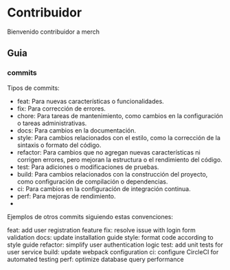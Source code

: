 # Contribuidor

Bienvenido contribuidor a merch

## Guia

### commits
Tipos de commits:


- feat: Para nuevas características o funcionalidades.
- fix: Para corrección de errores.
- chore: Para tareas de mantenimiento, como cambios en la configuración o tareas administrativas.
- docs: Para cambios en la documentación.
- style: Para cambios relacionados con el estilo, como la corrección de la sintaxis o formato del código.
- refactor: Para cambios que no agregan nuevas características ni corrigen errores, pero mejoran la estructura o el rendimiento del código.
- test: Para adiciones o modificaciones de pruebas.
- build: Para cambios relacionados con la construcción del proyecto, como configuración de compilación o dependencias.
- ci: Para cambios en la configuración de integración continua.
- perf: Para mejoras de rendimiento.
- 
Ejemplos de otros commits siguiendo estas convenciones:

feat: add user registration feature
fix: resolve issue with login form validation
docs: update installation guide
style: format code according to style guide
refactor: simplify user authentication logic
test: add unit tests for user service
build: update webpack configuration
ci: configure CircleCI for automated testing
perf: optimize database query performance
